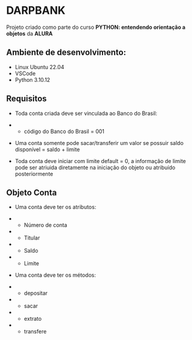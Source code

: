 # DARPBANK

Projeto criado como parte do curso **PYTHON: entendendo orientação a objetos** da **ALURA**

## Ambiente de desenvolvimento:

- Linux Ubuntu 22.04
- VSCode
- Python 3.10.12

## Requisitos

* Toda conta criada deve ser vinculada ao Banco do Brasil:
* * código do Banco do Brasil = 001

* Uma conta somente pode sacar/transferir um valor se possuir saldo disponível = saldo + limite
* Toda conta deve iniciar com limite default = 0, a informação de limite pode ser atriuida diretamente na iniciação do objeto ou atribuído posteriormente

## Objeto Conta

- Uma conta deve ter os atributos:
- - Número de conta
- - Titular
- - Saldo
- - Limite

- Uma conta deve ter os métodos:
- - depositar
- - sacar
- - extrato
- - transfere